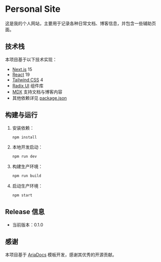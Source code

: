 # Personal Site

这是我的个人网站，主要用于记录各种日常文档、博客信息，并包含一些辅助页面。

## 技术栈

本项目基于以下技术实现：

- [Next.js](https://nextjs.org/) 15
- [React](https://react.dev/) 19
- [Tailwind CSS](https://tailwindcss.com/) 4
- [Radix UI](https://www.radix-ui.com/) 组件库
- [MDX](https://mdxjs.com/) 支持文档与博客内容
- 其他依赖详见 [package.json](./package.json)

## 构建与运行

1. 安装依赖：

   ```bash
   npm install
   ```

2. 本地开发启动：

   ```bash
   npm run dev
   ```

3. 构建生产环境：

   ```bash
   npm run build
   ```

4. 启动生产环境：

   ```bash
   npm start
   ```

## Release 信息

- 当前版本：0.1.0

## 感谢

本项目基于 [AriaDocs](https://github.com/nisabmohd/Aria-Docs) 模板开发，感谢其优秀的开源贡献。